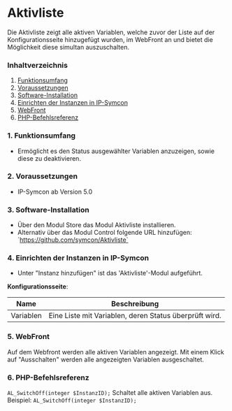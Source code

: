 # Aktivliste

Die Aktivliste zeigt alle aktiven Variablen, welche zuvor der Liste auf der Konfigurationsseite hinzugefügt wurden, im WebFront an und bietet die Möglichkeit 
diese simultan auszuschalten.

### Inhaltverzeichnis

1. [Funktionsumfang](#1-funktionsumfang)
2. [Voraussetzungen](#2-voraussetzungen)
3. [Software-Installation](#3-software-installation)
4. [Einrichten der Instanzen in IP-Symcon](#4-einrichten-der-instanzen-in-ip-symcon)
5. [WebFront](#6-webfront)
6. [PHP-Befehlsreferenz](#7-php-befehlsreferenz)

### 1. Funktionsumfang

* Ermöglicht es den Status ausgewählter Variablen anzuzeigen, sowie diese zu deaktivieren.

### 2. Voraussetzungen

- IP-Symcon ab Version 5.0

### 3. Software-Installation

* Über den Modul Store das Modul Aktivliste installieren.
* Alternativ über das Modul Control folgende URL hinzufügen:
´https://github.com/symcon/Aktivliste`

### 4. Einrichten der Instanzen in IP-Symcon

- Unter "Instanz hinzufügen" ist das 'Aktivliste'-Modul aufgeführt.  

__Konfigurationsseite__:

Name      | Beschreibung
--------- | ---------------------------------
Variablen | Eine Liste mit Variablen, deren Status überprüft wird.

### 5. WebFront

Auf dem Webfront werden alle aktiven Variablen angezeigt. 
Mit einem Klick auf "Ausschalten" werden alle angezeigten Variablen ausgeschaltet.


### 6. PHP-Befehlsreferenz

`AL_SwitchOff(integer $InstanzID);`
Schaltet alle aktiven Variablen aus.
Beispiel:
`AL_SwitchOff(integer $InstanzID);`